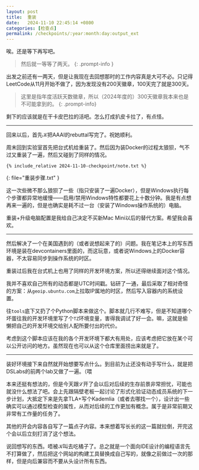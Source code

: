 ```yaml
---
layout: post
title:  重装
date:   2024-11-10 22:45:14 +0800
categories: [检查点]
permalink: /checkpoints/:year:month:day:output_ext
---
```


唉。还是等下再写吧。

> 然后就一等等了两天。
{: .prompt-info }

出发之前还有一两天，但是让我现在去回想那时的工作内容真是大可不必。只记得LeetCode从11月开始不做了，因为发现没有200天徽章，100天完了就是300天。

> 这里是指年度活跃天数徽章，所以（2024年度的）300天徽章我本来也是不可能拿到的。
{: .prompt-info}

剩下的应该就是在干卡皮巴拉的活吧。怎么打成扒皮卡拉了，有点怪。

----

回来以后，首先𝒦把AAAI的rebuttal写完了。祝她顺利。

周末回到实验室首先把台式机给重装了。然后因为装Docker的过程太狼狈，气不过又重装了一遍，然后又碰到了同样的情况。

```plaintext
{% include_relative 2024-11-10-checkpoint/note.txt %}
```
{: file="重装步骤.txt" }

这一次些微不那么狼狈了一些（指只安装了一遍Docker），但是Windows执行每个步骤都异常地缓慢——启用/禁用Windows特性都要花上十数分钟。我是有点想再来一遍的，但是也确实是耗不过一台（安装了Windows操作系统的）电脑。

重装+升级电脑配置是我给自己决定不买新Mac Mini以后的替代方案。希望我会喜欢。

----

然后解决了一个在美国遇到的（或者说想起来了的）问题。我在笔记本上的写东西环境是装在devcontainers里面的，而这玩意，或者说Windows上的Docker容器，不太容易同步到操作系统的时区。

重装过后我在台式机上也用了同样的开发环境方案，所以还得继续面对这个情况。

我并不喜欢自己所有的动态都是UTC时间戳。钻研了一通，最后采取了相对奇怪的方案：从`geoip.ubuntu.com`上拉取IP属地的时区，然后写入容器内的系统设置。

往`tools`底下又扔了个Python脚本来做这个。脚本就几行不难写，但是不知道哪个坏蛋往我的开发环境里写了个`TZ`环境变量，害得我调试了好一会。嘛，这就是偷懒把自己的开发环境交给别人配所要付出的代价。

考虑到这个脚本应该在我的各个开发环境下都大有用处，应该考虑把它放在某个可以公开访问的地方。虽然现在也可以从这个仓库里面捞出来就是了。

----

装好环境接下来自然就开始想要写点什么。到目前为止还没有动手写什么，就是把DSLabs的前两个lab又做了一遍。（喂

本来还挺有想法的，但是今天跟ℒ开了会以后对后续的生存前景非常担忧，可能也就没什么想法了吧。会上先跟隔壁老板一起讨论了形式化验证动态成员系统的下一步计划，大抵定下来是先拿TLA+写个Kademlia（或者去哪找一个），设计出一些确实可以通过模型检查的属性，从而对后续的工作更加有概念。属于是非常前期又非常有工作量的任务了。

其他的开会内容各自写了一篇点子内容。本来想着写长长的这一篇就拉倒，开完这个会以后立刻打消了这个想法。

说回想写的东西。唔被𝒦叫去吃橘子了。总之就是一个面向IDE设计的编程语言先不打算做了，然后把这个网站的构建工具替换成自己写的，就像之前做过一次的那样，但是向后兼容而不要从头设计所有东西。
